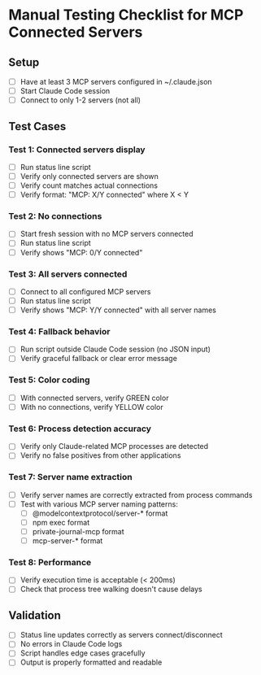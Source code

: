 # Manual Testing Checklist for MCP Connected Servers

## Setup
- [ ] Have at least 3 MCP servers configured in ~/.claude.json
- [ ] Start Claude Code session
- [ ] Connect to only 1-2 servers (not all)

## Test Cases

### Test 1: Connected servers display
- [ ] Run status line script
- [ ] Verify only connected servers are shown
- [ ] Verify count matches actual connections
- [ ] Verify format: "MCP: X/Y connected" where X < Y

### Test 2: No connections
- [ ] Start fresh session with no MCP servers connected
- [ ] Run status line script
- [ ] Verify shows "MCP: 0/Y connected"

### Test 3: All servers connected
- [ ] Connect to all configured MCP servers
- [ ] Run status line script
- [ ] Verify shows "MCP: Y/Y connected" with all server names

### Test 4: Fallback behavior
- [ ] Run script outside Claude Code session (no JSON input)
- [ ] Verify graceful fallback or clear error message

### Test 5: Color coding
- [ ] With connected servers, verify GREEN color
- [ ] With no connections, verify YELLOW color

### Test 6: Process detection accuracy
- [ ] Verify only Claude-related MCP processes are detected
- [ ] Verify no false positives from other applications

### Test 7: Server name extraction
- [ ] Verify server names are correctly extracted from process commands
- [ ] Test with various MCP server naming patterns:
  - [ ] @modelcontextprotocol/server-* format
  - [ ] npm exec format
  - [ ] private-journal-mcp format
  - [ ] mcp-server-* format

### Test 8: Performance
- [ ] Verify execution time is acceptable (< 200ms)
- [ ] Check that process tree walking doesn't cause delays

## Validation
- [ ] Status line updates correctly as servers connect/disconnect
- [ ] No errors in Claude Code logs
- [ ] Script handles edge cases gracefully
- [ ] Output is properly formatted and readable
